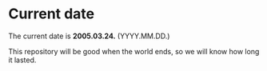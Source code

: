 # Current date

The current date is **2005.03.24.** (YYYY.MM.DD.)

This repository will be good when the world ends, so we will know how long it lasted.